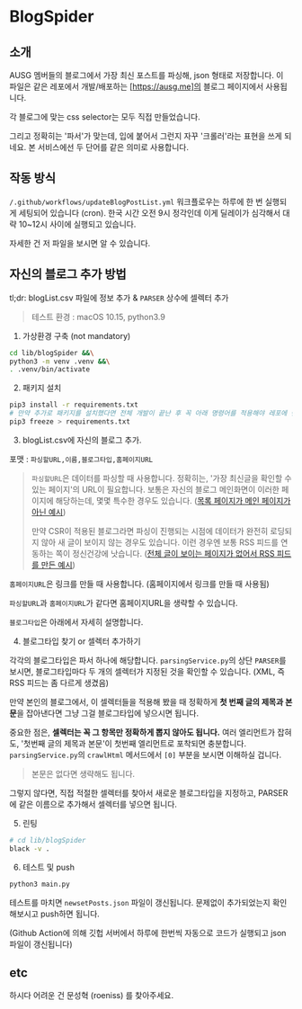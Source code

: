 # BlogSpider

## 소개

AUSG 멤버들의 블로그에서 가장 최신 포스트를 파싱해, json 형태로 저장합니다. 이 파일은 같은 레포에서 개발/배포하는 [https://ausg.me]의 블로그 페이지에서 사용됩니다.

각 블로그에 맞는 css selector는 모두 직접 만들었습니다.

그리고 정확히는 '파서'가 맞는데, 입에 붙어서 그런지 자꾸 '크롤러'라는 표현을 쓰게 되네요. 본 서비스에선 두 단어를 같은 의미로 사용합니다.

## 작동 방식

`/.github/workflows/updateBlogPostList.yml` 워크플로우는 하루에 한 번 실행되게 세팅되어 있습니다 (cron). 한국 시간 오전 9시 정각인데 이게 딜레이가 심각해서 대략 10~12시 사이에 실행되고 있습니다.

자세한 건 저 파일을 보시면 알 수 있습니다.


## 자신의 블로그 추가 방법

tl;dr: blogList.csv 파일에 정보 추가 & `PARSER` 상수에 셀렉터 추가

> 테스트 환경 : macOS 10.15, python3.9

1. 가상환경 구축 (not mandatory)

```sh
cd lib/blogSpider &&\
python3 -m venv .venv &&\
. .venv/bin/activate
```

2. 패키지 설치

```sh
pip3 install -r requirements.txt
# 만약 추가로 패키지를 설치했다면 전체 개발이 끝난 후 꼭 아래 명령어를 적용해야 레포에 반영됨
pip3 freeze > requirements.txt
```

3. blogList.csv에 자신의 블로그 추가.

포맷 : `파싱할URL,이름,블로그타입,홈페이지URL`

> `파싱할URL`은 데이터를 파싱할 때 사용합니다. 정확히는, '가장 최신글을 확인할 수 있는 페이지'의 URL이 필요합니다. 보통은 자신의 블로그 메인화면이 이러한 페이지에 해당하는데, 몇몇 특수한 경우도 있습니다. ([목록 페이지가 메인 페이지가 아닌 예시](https://choheeis.github.io/newblog/archive/))
>
> 만약 CSR이 적용된 블로그라면 파싱이 진행되는 시점에 데이터가 완전히 로딩되지 않아 새 글이 보이지 않는 경우도 있습니다. 이런 경우엔 보통 RSS 피드를 연동하는 쪽이 정신건강에 낫습니다. ([전체 글이 보이는 페이지가 없어서 RSS 피드를 만든 예시](https://umi0410.github.io/index.xml))

`홈페이지URL`은 링크를 만들 때 사용합니다. (홈페이지에서 링크를 만들 때 사용됨)

`파싱할URL`과 `홈페이지URL`가 같다면 홈페이지URL을 생략할 수 있습니다.

`블로그타입`은 아래에서 자세히 설명합니다.

4. 블로그타입 찾기 or 셀렉터 추가하기

각각의 블로그타입은 파서 하나에 해당합니다. `parsingService.py`의 상단 `PARSER`를 보시면, 블로그타입마다 두 개의 셀렉터가 지정된 것을 확인할 수 있습니다. (XML, 즉 RSS 피드는 좀 다르게 생겼음)

만약 본인의 블로그에서, 이 셀렉터들을 적용해 봤을 때 정확하게 **첫 번째 글의 제목과 본문**을 잡아낸다면 그냥 그걸 블로그타입에 넣으시면 됩니다.

중요한 점은, **셀렉터는 꼭 그 항목만 정확하게 뽑지 않아도 됩니다.** 여러 엘리먼트가 잡혀도, '첫번째 글의 제목과 본문'이 첫번째 엘리먼트로 포착되면 충분합니다. `parsingService.py`의 `crawlHtml` 메서드에서 `[0]` 부분을 보시면 이해하실 겁니다.

> 본문은 없다면 생략해도 됩니다.

그렇지 않다면, 직접 적절한 셀렉터를 찾아서 새로운 블로그타입을 지정하고, PARSER에 같은 이름으로 추가해서 셀렉터를 넣으면 됩니다.

5. 린팅

```sh
# cd lib/blogSpider
black -v .
```

6. 테스트 및 push

```sh
python3 main.py
```

테스트를 마치면 `newsetPosts.json` 파일이 갱신됩니다. 문제없이 추가되었는지 확인해보시고 push하면 됩니다.

(Github Action에 의해 깃헙 서버에서 하루에 한번씩 자동으로 코드가 실행되고 json 파일이 갱신됩니다)

## etc

하시다 어려운 건 문성혁 (roeniss) 를 찾아주세요.
